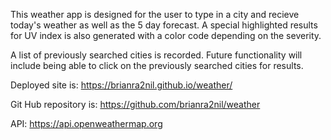 This weather app is designed for the user to type in a city and recieve today's weather as well as the 5 day forecast.
A special highlighted results for UV index is also generated with a color code depending on the severity.

A list of previously searched cities is recorded.  Future functionality will include being able to click on the previously searched cities for results.

Deployed site is:
https://brianra2nil.github.io/weather/

Git Hub repository is:
https://github.com/brianra2nil/weather

API:
https://api.openweathermap.org